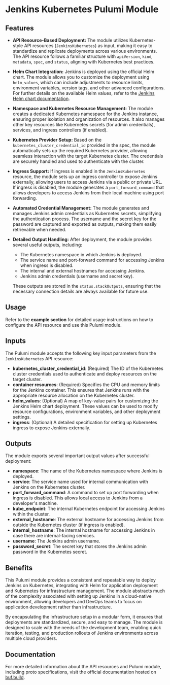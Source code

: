 # Jenkins Kubernetes Pulumi Module

## Features

- **API Resource-Based Deployment:** The module utilizes Kubernetes-style API resources (`JenkinsKubernetes`) as input, making it easy to standardize and replicate deployments across various environments. The API resource follows a familiar structure with `apiVersion`, `kind`, `metadata`, `spec`, and `status`, aligning with Kubernetes best practices.
  
- **Helm Chart Integration:** Jenkins is deployed using the official Helm chart. The module allows you to customize the deployment using `helm_values`, which can include adjustments to resource limits, environment variables, version tags, and other advanced configurations. For further details on the available Helm values, refer to the [Jenkins Helm chart documentation](https://github.com/jenkinsci/helm-charts/blob/main/charts/jenkins/values.yaml).

- **Namespace and Kubernetes Resource Management:** The module creates a dedicated Kubernetes namespace for the Jenkins instance, ensuring proper isolation and organization of resources. It also manages other key resources like Kubernetes secrets (for admin credentials), services, and ingress controllers (if enabled).

- **Kubernetes Provider Setup:** Based on the `kubernetes_cluster_credential_id` provided in the spec, the module automatically sets up the required Kubernetes provider, allowing seamless interaction with the target Kubernetes cluster. The credentials are securely handled and used to authenticate with the cluster.

- **Ingress Support:** If ingress is enabled in the `JenkinsKubernetes` resource, the module sets up an ingress controller to expose Jenkins externally, allowing users to access Jenkins via a public or private URL. If ingress is disabled, the module generates a `port_forward_command` that allows developers to access Jenkins from their local machine using port forwarding.

- **Automated Credential Management:** The module generates and manages Jenkins admin credentials as Kubernetes secrets, simplifying the authentication process. The username and the secret key for the password are captured and exported as outputs, making them easily retrievable when needed.

- **Detailed Output Handling:** After deployment, the module provides several useful outputs, including:
  - The Kubernetes namespace in which Jenkins is deployed.
  - The service name and port-forward command for accessing Jenkins when ingress is disabled.
  - The internal and external hostnames for accessing Jenkins.
  - Jenkins admin credentials (username and secret key).
  
  These outputs are stored in the `status.stackOutputs`, ensuring that the necessary connection details are always available for future use.

## Usage

Refer to the **example section** for detailed usage instructions on how to configure the API resource and use this Pulumi module.

## Inputs

The Pulumi module accepts the following key input parameters from the `JenkinsKubernetes` API resource:

- **kubernetes_cluster_credential_id**: (Required) The ID of the Kubernetes cluster credentials used to authenticate and deploy resources on the target cluster.
- **container resources**: (Required) Specifies the CPU and memory limits for the Jenkins container. This ensures that Jenkins runs with the appropriate resource allocation on the Kubernetes cluster.
- **helm_values**: (Optional) A map of key-value pairs for customizing the Jenkins Helm chart deployment. These values can be used to modify resource configurations, environment variables, and other deployment settings.
- **ingress**: (Optional) A detailed specification for setting up Kubernetes ingress to expose Jenkins externally.

## Outputs

The module exports several important output values after successful deployment:

- **namespace**: The name of the Kubernetes namespace where Jenkins is deployed.
- **service**: The service name used for internal communication with Jenkins on the Kubernetes cluster.
- **port_forward_command**: A command to set up port forwarding when ingress is disabled. This allows local access to Jenkins from a developer's machine.
- **kube_endpoint**: The internal Kubernetes endpoint for accessing Jenkins within the cluster.
- **external_hostname**: The external hostname for accessing Jenkins from outside the Kubernetes cluster (if ingress is enabled).
- **internal_hostname**: The internal hostname for accessing Jenkins in case there are internal-facing services.
- **username**: The Jenkins admin username.
- **password_secret**: The secret key that stores the Jenkins admin password in the Kubernetes secret.

## Benefits

This Pulumi module provides a consistent and repeatable way to deploy Jenkins on Kubernetes, integrating with Helm for application deployment and Kubernetes for infrastructure management. The module abstracts much of the complexity associated with setting up Jenkins in a cloud-native environment, allowing developers and DevOps teams to focus on application development rather than infrastructure.

By encapsulating the infrastructure setup in a modular form, it ensures that deployments are standardized, secure, and easy to manage. The module is designed to scale with the needs of the development team, enabling quick iteration, testing, and production rollouts of Jenkins environments across multiple cloud providers.

## Documentation

For more detailed information about the API resources and Pulumi module, including proto specifications, visit the official documentation hosted on [buf.build](https://buf.build).

